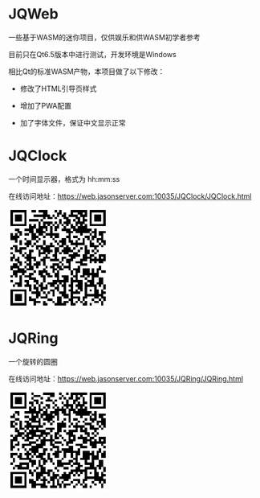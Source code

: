 # JQWeb

一些基于WASM的迷你项目，仅供娱乐和供WASM初学者参考

目前只在Qt6.5版本中进行测试，开发环境是Windows

相比Qt的标准WASM产物，本项目做了以下修改：

* 修改了HTML引导页样式

* 增加了PWA配置

* 加了字体文件，保证中文显示正常

# JQClock

一个时间显示器，格式为 hh:mm:ss

在线访问地址：https://web.jasonserver.com:10035/JQClock/JQClock.html

![](./doc/JQClock.png)


# JQRing

一个旋转的圆圈

在线访问地址：https://web.jasonserver.com:10035/JQRing/JQRing.html

![](./doc/JQRing.png)


